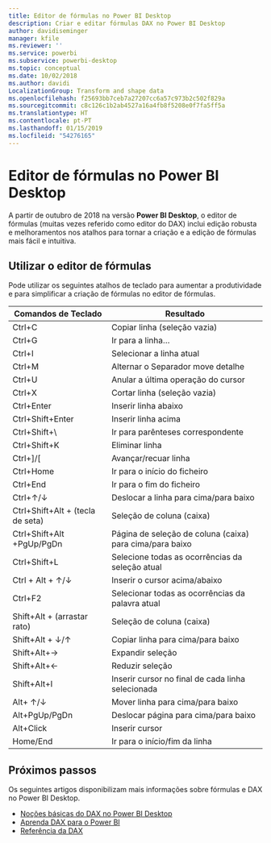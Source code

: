 ```yaml
---
title: Editor de fórmulas no Power BI Desktop
description: Criar e editar fórmulas DAX no Power BI Desktop
author: davidiseminger
manager: kfile
ms.reviewer: ''
ms.service: powerbi
ms.subservice: powerbi-desktop
ms.topic: conceptual
ms.date: 10/02/2018
ms.author: davidi
LocalizationGroup: Transform and shape data
ms.openlocfilehash: f25693bb7ceb7a27207cc6a57c973b2c502f829a
ms.sourcegitcommit: c8c126c1b2ab4527a16a4fb8f5208e0f7fa5ff5a
ms.translationtype: HT
ms.contentlocale: pt-PT
ms.lasthandoff: 01/15/2019
ms.locfileid: "54276165"
---
```

# <a name="formula-editor-in-power-bi-desktop"></a>Editor de fórmulas no Power BI Desktop

A partir de outubro de 2018 na versão **Power BI Desktop**, o editor de fórmulas (muitas vezes referido como editor do DAX) inclui edição robusta e melhoramentos nos atalhos para tornar a criação e a edição de fórmulas mais fácil e intuitiva. 

## <a name="using-the-formula-editor"></a>Utilizar o editor de fórmulas

Pode utilizar os seguintes atalhos de teclado para aumentar a produtividade e para simplificar a criação de fórmulas no editor de fórmulas.


|Comandos de Teclado  |Resultado  |
|---------|---------|
|Ctrl+C  | Copiar linha (seleção vazia) |
|Ctrl+G  |Ir para a linha… |
|Ctrl+I  |Selecionar a linha atual  |
|Ctrl+M  |Alternar o Separador move detalhe |
|Ctrl+U  |Anular a última operação do cursor  |
|Ctrl+X   | Cortar linha (seleção vazia) |
|Ctrl+Enter  |Inserir linha abaixo  |
|Ctrl+Shift+Enter  |Inserir linha acima  |
|Ctrl+Shift+\  |Ir para parênteses correspondente  |
|Ctrl+Shift+K  |Eliminar linha  |
|Ctrl+]/[  |Avançar/recuar linha  |
|Ctrl+Home  |Ir para o início do ficheiro  |
|Ctrl+End  |Ir para o fim do ficheiro  |
|Ctrl+↑/↓   |Deslocar a linha para cima/para baixo  |
|Ctrl+Shift+Alt + (tecla de seta)  |Seleção de coluna (caixa)  |
|Ctrl+Shift+Alt +PgUp/PgDn  |Página de seleção de coluna (caixa) para cima/para baixo |
|Ctrl+Shift+L  |Selecione todas as ocorrências da seleção atual |
|Ctrl + Alt + ↑/↓  |Inserir o cursor acima/abaixo  |
|Ctrl+F2  |Selecionar todas as ocorrências da palavra atual | 
|Shift+Alt + (arrastar rato) |Seleção de coluna (caixa)  |
|Shift+Alt + ↓/↑  |Copiar linha para cima/para baixo  |
|Shift+Alt+→  |Expandir seleção  |
|Shift+Alt+←  |Reduzir seleção |
|Shift+Alt+I  |Inserir cursor no final de cada linha selecionada |
|Alt+ ↑/↓  | Mover linha para cima/para baixo |
|Alt+PgUp/PgDn  |Deslocar página para cima/para baixo  |
|Alt+Click  |Inserir cursor  |
|Home/End  |Ir para o início/fim da linha  |

## <a name="next-steps"></a>Próximos passos

Os seguintes artigos disponibilizam mais informações sobre fórmulas e DAX no Power BI Desktop.

* [Noções básicas do DAX no Power BI Desktop](desktop-quickstart-learn-dax-basics.md)
* [Aprenda DAX para o Power BI](https://docs.microsoft.com/power-bi/guided-learning/introductiontodax?tutorial-step=1)
* [Referência da DAX](https://msdn.microsoft.com/query-bi/dax/data-analysis-expressions-dax-reference)

